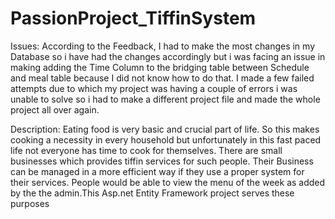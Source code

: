 # PassionProject_TiffinSystem

Issues:
According to the Feedback, I had to make the most changes in my Database so i have had the changes accordingly but i was facing an issue in making adding the Time Column 
to the bridging table between Schedule and meal table because I did not know how to do that. I made a few failed attempts due to which my project was having a couple of errors
i was unable to solve so i had to make a different project file and made the whole project all over again.



Description:
Eating food is very basic and crucial part of life. So this makes cooking a necessity in
every household but unfortunately in this fast paced life not everyone has time to
cook for themselves. There are small businesses which provides tiffin services for
such people. Their Business can be managed in a more efficient way if they use a
proper system for their services. People would be able to view the menu of the week
as added by the the admin.This Asp.net Entity Framework project serves these purposes

